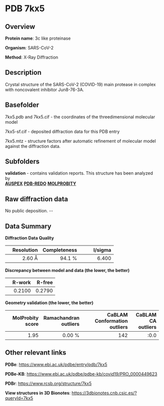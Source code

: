 # PDB 7kx5

## Overview

**Protein name**: 3c like proteinase

**Organism**: SARS-CoV-2

**Method**: X-Ray Diffraction

## Description

Crystal structure of the SARS-CoV-2 (COVID-19) main protease in complex with noncovalent inhibitor Jun8-76-3A.

## Basefolder

7kx5.pdb and 7kx5.cif - the coordinates of the threedimensional molecular model

7kx5-sf.cif - deposited diffraction data for this PDB entry

7kx5.mtz - structure factors after automatic refinement of molecular model against the diffraction data.

## Subfolders





**validation** - contains validation reports. This structure has been analyzed by <br>[**AUSPEX**](https://github.com/thorn-lab/coronavirus_structural_task_force/tree/master/pdb/3c_like_proteinase/SARS-CoV-2/7kx5/validation/auspex) [**PDB-REDO**](https://github.com/thorn-lab/coronavirus_structural_task_force/tree/master/pdb/3c_like_proteinase/SARS-CoV-2/7kx5/validation/pdb-redo) [**MOLPROBITY**](https://github.com/thorn-lab/coronavirus_structural_task_force/tree/master/pdb/3c_like_proteinase/SARS-CoV-2/7kx5/validation/molprobity)    



## Raw diffraction data

No public deposition. --<br> 

## Data Summary
**Diffraction Data Quality**

|   | Resolution | Completeness| I/sigma |
|---|-------------:|----------------:|--------------:|
|   |2.60 Å|94.1  %|<img width=50/>6.400|

**Discrepancy between model and data (the lower, the better)**

|   | **R-work**| **R-free**   
|---|-------------:|----------------:|           
||  0.2100|  0.2790|

**Geometry validation (the lower, the better)**

|   |**MolProbity<br>score**| **Ramachandran<br>outliers** | **CaBLAM<br>Conformation outliers** | **CaBLAM<br>CA outliers** |
|---|-------------:|----------------:|----------------:|----------------:|
||  1.95|  0.00 %|142|:0.0|

 

 



## Other relevant links 
**PDBe**:  https://www.ebi.ac.uk/pdbe/entry/pdb/7kx5

**PDBe-KB**: https://www.ebi.ac.uk/pdbe/pdbe-kb/covid19/PRO_0000449623 
 
**PDBr**: https://www.rcsb.org/structure/7kx5 

**View structures in 3D Bionotes**: https://3dbionotes.cnb.csic.es/?queryId=7kx5

